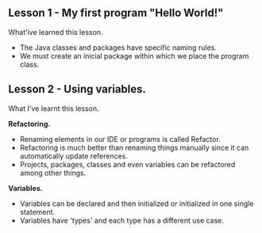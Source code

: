 ## Lesson 1 - My first program "Hello World!"
What'ive learned this lesson.
- The Java classes and packages have specific naming rules. 
- We must create an inicial package within which we place the program class.

## Lesson 2 - Using variables.
What I've learnt this lesson. 

**Refactoring.**
- Renaming elements in our IDE or programs is called Refactor.
- Refactoring is much better than renaming things manually since it can automatically update references.
- Projects, packages, classes and even variables can be refactored among other things.

**Variables.**
- Variables can be declared and then initialized or initialized in one single statement.
- Variables have 'types' and each type has a different use case.
